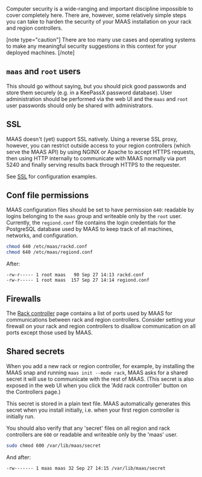 Computer security is a wide-ranging and important discipline impossible to cover
completely here. There are, however, some relatively simple steps you can take
to harden the security of your MAAS installation on your rack and region
controllers.

[note type="caution"]
There are too many use cases and operating systems to make any meaningful
security suggestions in this context for your deployed machines.
[/note]

## `maas` and `root` users

This should go without saying, but you should pick good passwords and store them
securely (e.g. in a KeePassX password database). User administration should be
performed via the web UI and the `maas` and `root` user passwords should only be
shared with administrators.

## SSL

MAAS doesn't (yet) support SSL natively. Using a reverse SSL proxy, however, you
can restrict outside access to your region controllers (which serve the MAAS
API) by using NGINX or Apache to accept HTTPS requests, then using HTTP
internally to communicate with MAAS normally via port 5240 and finally serving
results back through HTTPS to the requester.

See [SSL][ssl] for configuration examples.

## Conf file permissions

MAAS configuration files should be set to have permission `640`: readable by
logins belonging to the `maas` group and writeable only by the `root` user.
Currently, the `regiond.conf` file contains the login credentials for the
PostgreSQL database used by MAAS to keep track of all machines, networks, and
configuration.

```bash
chmod 640 /etc/maas/rackd.conf
chmod 640 /etc/maas/regiond.conf
```

After:

```no-highlight
-rw-r----- 1 root maas   90 Sep 27 14:13 rackd.conf
-rw-r----- 1 root maas  157 Sep 27 14:14 regiond.conf
```

## Firewalls

The [Rack controller][rackcontroller] page contains a list of ports used by MAAS
for communications between rack and region controllers. Consider setting your
firewall on your rack and region controllers to disallow communication on all
ports except those used by MAAS.

## Shared secrets

When you add a new rack or region controller, for example, by installing the MAAS
snap and running `maas init --mode rack`, MAAS asks for a shared secret it will
use to communicate with the rest of MAAS. (This secret is also exposed in the web
UI when you click the 'Add rack controller' button on the Controllers page.)

This secret is stored in a plain text file. MAAS automatically generates this
secret when you install initially, i.e. when your first region controller is
initially run.

You should also verify that any 'secret' files on all region and rack
controllers are `600` or readable and writeable only by the 'maas' user.

```bash
sudo chmod 600 /var/lib/maas/secret
```

And after:

```no-highlight
-rw------- 1 maas maas 32 Sep 27 14:15 /var/lib/maas/secret
```

<!-- LINKS -->

[rackcontroller]: installconfig-rack.md#communication-with-the-region-controller
[ssl]: installconfig-network-ssl.md